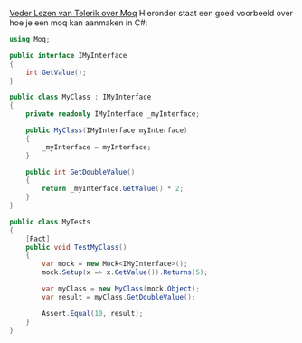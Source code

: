 [Veder Lezen van Telerik over Moq](https://www.telerik.com/blogs/how-to-simplify-your-csharp-unit-testing-mocking-framework)
Hieronder staat een goed voorbeeld over hoe je een moq kan aanmaken in C#:
```cs
using Moq;

public interface IMyInterface
{
    int GetValue();
}

public class MyClass : IMyInterface
{
    private readonly IMyInterface _myInterface;

    public MyClass(IMyInterface myInterface)
    {
        _myInterface = myInterface;
    }

    public int GetDoubleValue()
    {
        return _myInterface.GetValue() * 2;
    }
}

public class MyTests
{
    [Fact]
    public void TestMyClass()
    {
        var mock = new Mock<IMyInterface>();
        mock.Setup(x => x.GetValue()).Returns(5);

        var myClass = new MyClass(mock.Object);
        var result = myClass.GetDoubleValue();

        Assert.Equal(10, result);
    }
}
```
